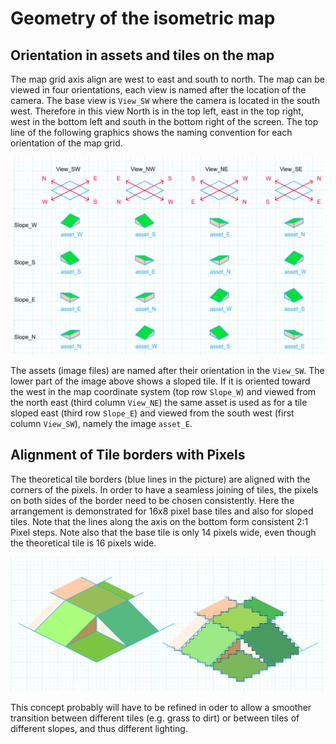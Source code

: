 # Geometry of the isometric map

## Orientation in assets and tiles on the map

The map grid axis align are west to east and south to north. The map can be viewed in four orientations, each view is named after the location of the camera.
The base view is `View_SW` where the camera is located in the south west. 
Therefore in this view North is in the top left, east in the top right, west in the bottom left and south in the bottom right of the screen.
The top line of the following graphics shows the naming convention for each orientation of the map grid.

![Orientations of views and assets](TileAndMapOrientation.png)

The assets (image files) are named after their orientation in the `View_SW`. The lower part of the image above shows a sloped tile. If it is oriented toward 
the west in the map coordinate system (top row `Slope_W`) and viewed from the north east (third column `View_NE`) the same asset is used as for a tile sloped 
east (third row `Slope_E`) and viewed from the south west (first column `View_SW`), namely the image `asset_E`.

## Alignment of Tile borders with Pixels

The theoretical tile borders (blue lines in the picture) are aligned with the corners of the pixels. In order to have a seamless joining of tiles, 
the pixels on both sides of the border need to be chosen consistently. Here the arrangement is demonstrated for 16x8 pixel base tiles and also for sloped tiles.
Note that the lines along the axis on the bottom form consistent 2:1 Pixel steps. Note also that the base tile is only 14 pixels wide, even though the theoretical 
tile is 16 pixels wide.

![Pixel Alignment](PixelAlignment.png)

This concept probably will have to be refined in oder to allow a smoother transition between different tiles (e.g. grass to dirt) or between tiles of
different slopes, and thus different lighting.
